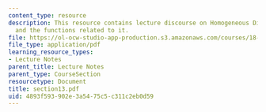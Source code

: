 ```yaml
---
content_type: resource
description: This resource contains lecture discourse on Homogeneous Distributions
  and the functions related to it.
file: https://ol-ocw-studio-app-production.s3.amazonaws.com/courses/18-155-differential-analysis-fall-2004/4893f593902e3a5475c5c311c2eb0d59_section13.pdf
file_type: application/pdf
learning_resource_types:
- Lecture Notes
parent_title: Lecture Notes
parent_type: CourseSection
resourcetype: Document
title: section13.pdf
uid: 4893f593-902e-3a54-75c5-c311c2eb0d59
---
```

